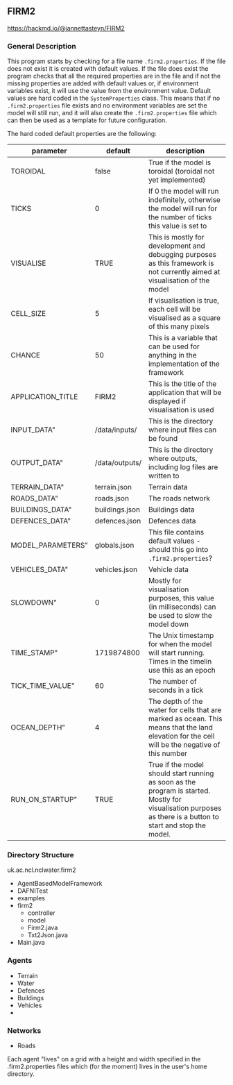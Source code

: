 ## FIRM2
https://hackmd.io/@jannettasteyn/FIRM2

### General Description
This program starts by checking for a file name `.firm2.properties`. If the file
does not exist it is created with default values. If the file does exist the 
program checks that all the required properties are in the file and if not 
the missing properties are added with default values or, if environment 
variables exist, it
will use the value from the environment value. Default values are hard coded in
the `SystemProperties` class. This means that if no `.firm2.properties` file 
exists and no environment variables are set the model will still run, and it 
will also create the `.firm2.properties` file which can then be used as a 
template for future configuration.

The hard coded default properties are the following:

|parameter|default| description                                                                                                                  |
|---|---|------------------------------------------------------------------------------------------------------------------------------|
|TOROIDAL|false| True if the model is toroidal (toroidal not yet implemented)                                                                 |
|TICKS|0| If 0 the model will run indefinitely, otherwise the model will run for the number of ticks this value is set to              |
|VISUALISE|TRUE| This is mostly for development and debugging purposes as this framework is not currently aimed at visualisation of the model |
|CELL_SIZE|5|If visualisation is true, each cell will be visualised as a square of this many pixels|
|CHANCE|50|This is a variable that can be used for anything in the implementation of the framework|
|APPLICATION_TITLE|FIRM2|This is the title of the application that will be displayed if visualisation is used|
|INPUT_DATA"|/data/inputs/|This is the directory where input files can be found|
|OUTPUT_DATA"|/data/outputs/|This is the directory where outputs, including log files are written to|
|TERRAIN_DATA"|terrain.json|Terrain data|
|ROADS_DATA"|roads.json|The roads network|
|BUILDINGS_DATA"|buildings.json|Buildings data|
|DEFENCES_DATA"|defences.json|Defences data|
|MODEL_PARAMETERS"|globals.json|This file contains default values - should this go into `.firm2.properties`?|
|VEHICLES_DATA"|vehicles.json|Vehicle data|
|SLOWDOWN"|0|Mostly for visualisation purposes, this value (in milliseconds) can be used to slow the model down|
|TIME_STAMP"|1719874800|The Unix timestamp for when the model will start running. Times in the timelin use this as an epoch|
|TICK_TIME_VALUE"|60|The number of seconds in a tick|
|OCEAN_DEPTH"|4|The depth of the water for cells that are marked as ocean. This means that the land elevation for the cell will be the negative of this number|
|RUN_ON_STARTUP"|TRUE|True if the model should start running as soon as the program is started. Mostly for visualisation purposes as there is a button to start and stop the model.|

### Directory Structure
uk.ac.ncl.nclwater.firm2

- AgentBasedModelFramework
- DAFNITest
- examples
- firm2
  - controller
  - model
  - Firm2.java
  - Txt2Json.java
- Main.java


### Agents

- Terrain
- Water
- Defences
- Buildings
- Vehicles
- 
### Networks
- Roads

Each agent "lives" on a grid with a height and width specified in the 
.firm2.properties files which (for the moment) lives in the user's home 
directory.


